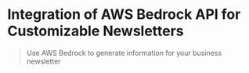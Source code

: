 # Integration of AWS Bedrock API for Customizable Newsletters

> Use AWS Bedrock to generate information for your business newsletter
